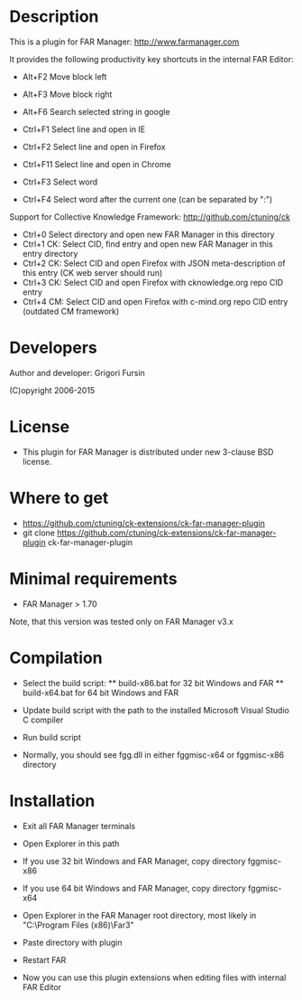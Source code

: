 Description
====================

This is a plugin for FAR Manager: http://www.farmanager.com

It provides the following productivity key shortcuts 
in the internal FAR Editor: 

* Alt+F2   Move block left
* Alt+F3   Move block right

* Alt+F6   Search selected string in google

* Ctrl+F1  Select line and open in IE
* Ctrl+F2  Select line and open in Firefox
* Ctrl+F11 Select line and open in Chrome

* Ctrl+F3  Select word
* Ctrl+F4  Select word after the current one (can be separated by ":")

Support for Collective Knowledge Framework: http://github.com/ctuning/ck
* Ctrl+0   Select directory and open new FAR Manager in this directory
* Ctrl+1   CK: Select CID, find entry and open new FAR Manager in this entry directory 
* Ctrl+2   CK: Select CID and open Firefox with JSON meta-description 
               of this entry (CK web server should run)
* Ctrl+3   CK: Select CID and open Firefox with cknowledge.org repo CID entry 
* Ctrl+4   CM: Select CID and open Firefox with c-mind.org repo CID entry 
               (outdated CM framework)

Developers
==========

Author and developer: Grigori Fursin

(C)opyright 2006-2015

License
=======
* This plugin for FAR Manager is distributed 
under new 3-clause BSD license.

Where to get
============
* https://github.com/ctuning/ck-extensions/ck-far-manager-plugin
* git clone https://github.com/ctuning/ck-extensions/ck-far-manager-plugin ck-far-manager-plugin

Minimal requirements
====================
* FAR Manager > 1.70

Note, that this version was tested only on FAR Manager v3.x

Compilation
===========

* Select the build script:
** build-x86.bat for 32 bit Windows and FAR 
** build-x64.bat for 64 bit Windows and FAR

* Update build script with the path to the installed
  Microsoft Visual Studio C compiler

* Run build script

* Normally, you should see fgg.dll in either fggmisc-x64 
  or fggmisc-x86 directory

Installation
============
* Exit all FAR Manager terminals

* Open Explorer in this path

* If you use 32 bit Windows and FAR Manager, 
  copy directory fggmisc-x86
* If you use 64 bit Windows and FAR Manager, 
  copy directory fggmisc-x64

* Open Explorer in the FAR Manager root directory,
  most likely in "C:\Program Files (x86)\Far3"

* Paste directory with plugin

* Restart FAR

* Now you can use this plugin extensions when editing files
  with internal FAR Editor
